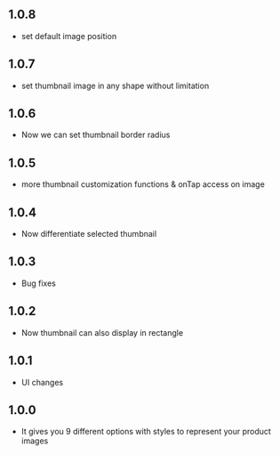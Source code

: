 ## 1.0.8
- set default image position 

## 1.0.7
- set thumbnail image in any shape without limitation 

## 1.0.6
- Now we can set thumbnail border radius

## 1.0.5
- more thumbnail customization functions & onTap access on image

## 1.0.4 

- Now differentiate selected thumbnail

## 1.0.3

- Bug fixes

## 1.0.2

- Now thumbnail can also display in rectangle

## 1.0.1

- UI changes

## 1.0.0

- It gives you 9 different options with styles to represent your product images

